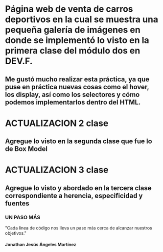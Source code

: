 # Página web de venta de carros deportivos en la cual se muestra una pequeña galería de imágenes en donde se implementó lo visto en la primera clase del módulo dos en DEV.F.

## Me gustó mucho realizar esta práctica, ya que puse en práctica nuevas cosas como el hover, los display, así como los selectores y cómo podemos implementarlos dentro del HTML.

# ACTUALIZACION 2 clase 
## Agregue lo visto en la segunda clase que fue lo de Box Model 

# ACTUALIZACION 3 clase 
## Agregue lo visto y abordado en la tercera clase correspondiente a herencia, especificidad y fuentes

### UN PASO MÁS
"Cada línea de código nos lleva un paso más cerca de alcanzar nuestros objetivos."

#### Jonathan Jesús Ángeles Martínez